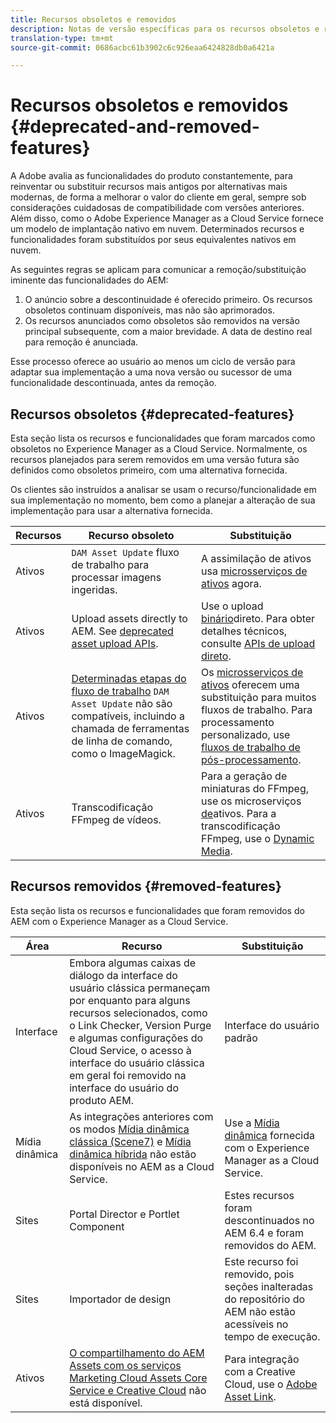 ```yaml
---
title: Recursos obsoletos e removidos
description: Notas de versão específicas para os recursos obsoletos e removidos do Adobe Experience Manager as a Cloud Service.
translation-type: tm+mt
source-git-commit: 0686acbc61b3902c6c926eaa6424828db0a6421a

---
```



# Recursos obsoletos e removidos {#deprecated-and-removed-features}

A Adobe avalia as funcionalidades do produto constantemente, para reinventar ou substituir recursos mais antigos por alternativas mais modernas, de forma a melhorar o valor do cliente em geral, sempre sob considerações cuidadosas de compatibilidade com versões anteriores. Além disso, como o Adobe Experience Manager as a Cloud Service fornece um modelo de implantação nativo em nuvem. Determinados recursos e funcionalidades foram substituídos por seus equivalentes nativos em nuvem.

As seguintes regras se aplicam para comunicar a remoção/substituição iminente das funcionalidades do AEM:

1. O anúncio sobre a descontinuidade é oferecido primeiro. Os recursos obsoletos continuam disponíveis, mas não são aprimorados.
1. Os recursos anunciados como obsoletos são removidos na versão principal subsequente, com a maior brevidade. A data de destino real para remoção é anunciada.

Esse processo oferece ao usuário ao menos um ciclo de versão para adaptar sua implementação a uma nova versão ou sucessor de uma funcionalidade descontinuada, antes da remoção.

## Recursos obsoletos {#deprecated-features}

Esta seção lista os recursos e funcionalidades que foram marcados como obsoletos no Experience Manager as a Cloud Service. Normalmente, os recursos planejados para serem removidos em uma versão futura são definidos como obsoletos primeiro, com uma alternativa fornecida.

Os clientes são instruídos a analisar se usam o recurso/funcionalidade em sua implementação no momento, bem como a planejar a alteração de sua implementação para usar a alternativa fornecida.

| Recursos | Recurso obsoleto | Substituição |
| ------------ | ------------------ | ----------- |
| Ativos | `DAM Asset Update` fluxo de trabalho para processar imagens ingeridas. | A assimilação de ativos usa [microsserviços de ativos](/help/assets/asset-microservices-overview.md) agora. |
| Ativos | Upload assets directly to AEM. See [deprecated asset upload APIs](/help/assets/developer-reference-material-apis.md#deprecated-asset-upload-api). | Use o upload [binário](/help/assets/add-assets.md)direto. Para obter detalhes técnicos, consulte [APIs de upload direto](/help/assets/developer-reference-material-apis.md#overview-binary-upload). |
| Ativos | [Determinadas etapas do fluxo de trabalho](/help/assets/developer-reference-material-apis.md#post-processing-workflows-steps) `DAM Asset Update` não são compatíveis, incluindo a chamada de ferramentas de linha de comando, como o ImageMagick. | Os [microsserviços de ativos](/help/assets/asset-microservices-overview.md) oferecem uma substituição para muitos fluxos de trabalho. Para processamento personalizado, use [fluxos de trabalho de pós-processamento](/help/assets/asset-microservices-configure-and-use.md#post-processing-workflows). |
| Ativos | Transcodificação FFmpeg de vídeos. | Para a geração de miniaturas do FFmpeg, use os microserviços [de](/help/assets/asset-microservices-overview.md)ativos. Para a transcodificação FFmpeg, use o [Dynamic Media](/help/assets/manage-video-assets.md). |

## Recursos removidos {#removed-features}

Esta seção lista os recursos e funcionalidades que foram removidos do AEM com o Experience Manager as a Cloud Service.

| Área | Recurso | Substituição |
| ------------ | ------------------ | ----------- |
| Interface | Embora algumas caixas de diálogo da interface do usuário clássica permaneçam por enquanto para alguns recursos selecionados, como o Link Checker, Version Purge e algumas configurações do Cloud Service, o acesso à interface do usuário clássica em geral foi removido na interface do usuário do produto AEM. | Interface do usuário padrão |
| Mídia dinâmica | As integrações anteriores com os modos [Mídia dinâmica clássica (Scene7)](https://helpx.adobe.com/experience-manager/6-5/sites/administering/using/scene7.html) e [Mídia dinâmica híbrida](https://helpx.adobe.com/experience-manager/6-5/assets/using/config-dynamic.html) não estão disponíveis no AEM as a Cloud Service. | Use a [Mídia dinâmica](/help/assets/dynamic-media/dynamic-media.md) fornecida com o Experience Manager as a Cloud Service. |
| Sites | Portal Director e Portlet Component | Estes recursos foram descontinuados no AEM 6.4 e foram removidos do AEM. |
| Sites | Importador de design | Este recurso foi removido, pois seções inalteradas do repositório do AEM não estão acessíveis no tempo de execução. |
| Ativos | [O compartilhamento do AEM Assets com os serviços Marketing Cloud Assets Core Service e Creative Cloud](https://docs.adobe.com/content/help/br/experience-manager-65/administering/integration/configure-assets-cc-integration.html) não está disponível. | Para integração com a Creative Cloud, use o [Adobe Asset Link](https://helpx.adobe.com/br/enterprise/using/adobe-asset-link.html). |
